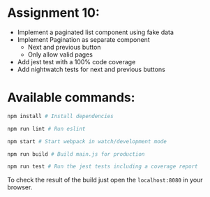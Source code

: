 # Assignment 10:

- Implement a paginated list component using fake data
- Implement Pagination as separate component
  - Next and previous button
  - Only allow valid pages
- Add jest test with a 100% code coverage
- Add nightwatch tests for next and previous buttons

# Available commands:

```bash
npm install # Install dependencies

npm run lint # Run eslint

npm start # Start webpack in watch/development mode

npm run build # Build main.js for production

npm run test # Run the jest tests including a coverage report
```

To check the result of the build just open the `localhost:8080` in your
browser.
